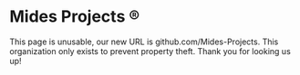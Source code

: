 # Mides Projects ®

This page is unusable, our new URL is github.com/Mides-Projects. This organization only exists to prevent property theft. Thank you for looking us up!
